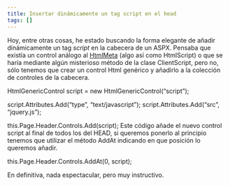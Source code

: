```yaml
---
title: Insertar dinámicamente un tag script en el head
tags: []
---
```

Hoy, entre otras cosas, he estado buscando la forma elegante de añadir dinámicamente un tag _script_ en la cabecera de un ASPX. Pensaba que existía un control análogo al [HtmlMeta](http://msdn.microsoft.com/es-es/library/system.web.ui.htmlcontrols.htmlmeta(VS.80).aspx) (algo así como HtmlScript) o que se haría mediante algún misterioso método de la clase ClientScript, pero no, sólo tenemos que crear un control Html genérico y añadirlo a la colección de controles de la cabecera.

HtmlGenericControl script = new HtmlGenericControl(“script”);

script.Attributes.Add(“type”, “text/javascript”); script.Attributes.Add(“src”, “jquery.js”);

this.Page.Header.Controls.Add(script); </pre> Este código añade el nuevo control script al final de todos los del HEAD, si queremos ponerlo al principio tenemos que utilizar el método AddAt indicando en que posición lo queremos añadir.

this.Page.Header.Controls.AddAt(0, script);



En definitiva, nada espectacular, pero muy instructivo.

